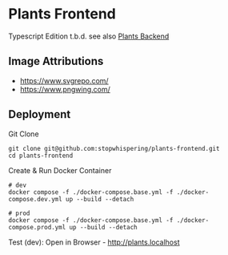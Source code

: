 # Plants Frontend
Typescript Edition
t.b.d. 
see also [Plants Backend](https://github.com/stopwhispering/plants-backend)

## Image Attributions
* https://www.svgrepo.com/
* https://www.pngwing.com/

## Deployment
Git Clone

    git clone git@github.com:stopwhispering/plants-frontend.git
    cd plants-frontend

Create & Run Docker Container

    # dev
    docker compose -f ./docker-compose.base.yml -f ./docker-compose.dev.yml up --build --detach
    
    # prod
    docker compose -f ./docker-compose.base.yml -f ./docker-compose.prod.yml up --build --detach

Test (dev): Open in Browser - http://plants.localhost